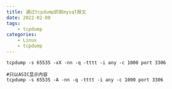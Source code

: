 ```yaml
---
title: 通过tcpdump抓取mysql报文
date: 2022-02-08
tags:
    - tcpdump
categories:
    - Linux
    - tcpdump
---
```


```shell
tcpdump -s 65535 -xX -nn -q -tttt -i any -c 1000 port 3306
```
```shell
#只以ASIC显示内容
tcpdump -s 65535 -A -nn -q -tttt -i any -c 1000 port 3306
```